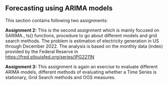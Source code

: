 
## Forecasting using ARIMA models

This section contains following two assignments: 

<b>Assignment 2:</b> 
This is the second assignment which is mainly focused on SARIMA., ts() functions, procedure to go about different models and grid search methods. 
The problem is estimation of electricity generation in US through December 2022. 
The analysis is based on the monthly data (index) provided by the Federal Reserve in https://fred.stlouisfed.org/series/IPG2211N

<b>Assignment 3:</b> 
This assignment is again an exercise to evaluate different ARIMA models, different methods of evaluating whether a Time Series is stationary, Grid Search methods and OOS measures. 


